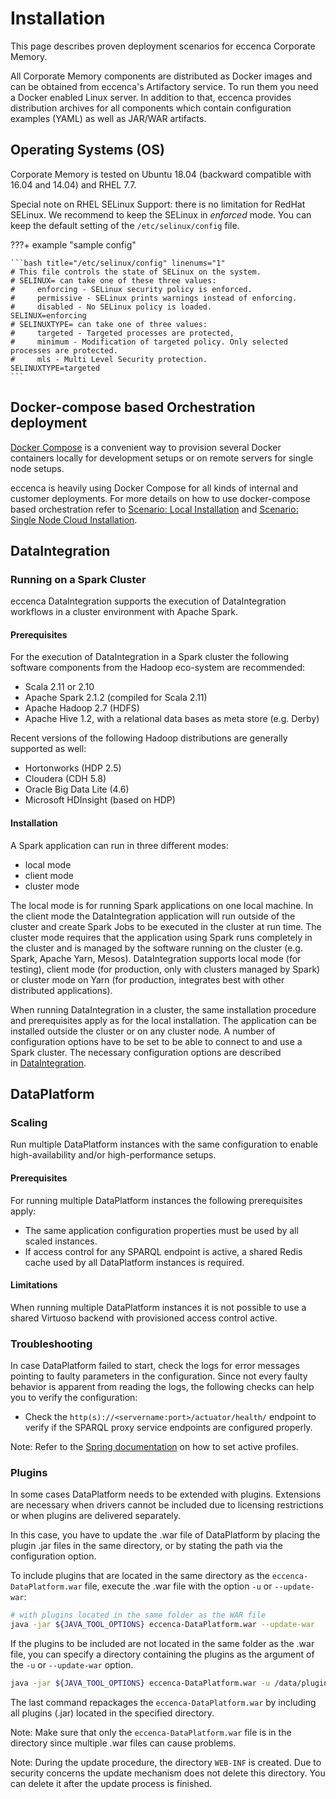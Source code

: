 # Installation

This page describes proven deployment scenarios for eccenca Corporate Memory.

All Corporate Memory components are distributed as Docker images and can be obtained from eccenca's Artifactory service. To run them you need a Docker enabled Linux server. In addition to that, eccenca provides distribution archives for all components which contain configuration examples (YAML) as well as JAR/WAR artifacts.

## Operating Systems (OS)

Corporate Memory is tested on Ubuntu 18.04 (backward compatible with 16.04 and 14.04) and RHEL 7.7.

Special note on RHEL SELinux Support: there is no limitation for RedHat SELinux. We recommend to keep the SELinux in *enforced* mode. You can keep the default setting of the `/etc/selinux/config` file.

???+ example "sample config"

    ```bash title="/etc/selinux/config" linenums="1"
    # This file controls the state of SELinux on the system.
    # SELINUX= can take one of these three values:
    #     enforcing - SELinux security policy is enforced.
    #     permissive - SELinux prints warnings instead of enforcing.
    #     disabled - No SELinux policy is loaded.
    SELINUX=enforcing
    # SELINUXTYPE= can take one of three values:
    #     targeted - Targeted processes are protected,
    #     minimum - Modification of targeted policy. Only selected processes are protected.
    #     mls - Multi Level Security protection.
    SELINUXTYPE=targeted
    ```

## Docker-compose based Orchestration deployment

[Docker Compose](https://docs.docker.com/compose/) is a convenient way to provision several Docker containers locally for development setups or on remote servers for single node setups.

eccenca is heavily using Docker Compose for all kinds of internal and customer deployments. For more details on how to use docker-compose based orchestration refer to [Scenario: Local Installation](../installation/scenario-local-installation/index.md) and [Scenario: Single Node Cloud Installation](../installation/scenario-single-node-cloud-installation/index.md).

## DataIntegration

### Running on a Spark Cluster

eccenca DataIntegration supports the execution of DataIntegration workflows in a cluster environment with Apache Spark.

#### Prerequisites

For the execution of DataIntegration in a Spark cluster the following software components from the Hadoop eco-system are recommended:

- Scala 2.11 or 2.10
- Apache Spark 2.1.2 (compiled for Scala 2.11)
- Apache Hadoop 2.7 (HDFS)
- Apache Hive 1.2, with a relational data bases as meta store (e.g. Derby)

Recent versions of the following Hadoop distributions are generally supported as well:

- Hortonworks (HDP 2.5)
- Cloudera (CDH 5.8)
- Oracle Big Data Lite (4.6)
- Microsoft HDInsight (based on HDP)

#### Installation <!-- Different Modes of Installation-->

A Spark application can run in three different modes:

- local mode
- client mode
- cluster mode

The local mode is for running Spark applications on one local machine. In the client mode the DataIntegration application will run outside of the cluster and create Spark Jobs to be executed in the cluster at run time. The cluster mode requires that the application using Spark runs completely in the cluster and is managed by the software running on the cluster (e.g. Spark, Apache Yarn, Mesos). DataIntegration supports local mode (for testing), client mode (for production, only with clusters managed by Spark) or cluster mode on Yarn (for production, integrates best with other distributed applications).

When running DataIntegration in a cluster, the same installation procedure and prerequisites apply as for the local installation. The application can be installed outside the cluster or on any cluster node. A number of configuration options have to be set to be able to connect to and use a Spark cluster. The necessary configuration options are described in [DataIntegration](./../configuration/dataintegration/index.md).

## DataPlatform

### Scaling

Run multiple DataPlatform instances with the same configuration to enable high-availability and/or high-performance setups.

#### Prerequisites <!-- multiple DataPlatform instances the following prerequisites -->

For running multiple DataPlatform instances the following prerequisites apply:

- The same application configuration properties must be used by all scaled instances.
- If access control for any SPARQL endpoint is active, a shared Redis cache used by all DataPlatform instances is required.

#### Limitations

When running multiple DataPlatform instances it is not possible to use a shared Virtuoso backend with provisioned access control active.

### Troubleshooting

In case DataPlatform failed to start, check the logs for error messages pointing to faulty parameters in the configuration. Since not every faulty behavior is apparent from reading the logs, the following checks can help you to verify the configuration:

- Check the `http(s)://<servername:port>/actuator/health/` endpoint to verify if the SPARQL proxy service endpoints are configured properly.

Note: Refer to the [Spring documentation](https://docs.spring.io/spring-boot/docs/2.1.8.RELEASE/reference/htmlsingle/#boot-features-profiles) on how to set active profiles.

### Plugins

In some cases DataPlatform needs to be extended with plugins. Extensions are necessary when drivers cannot be included due to licensing restrictions or when plugins are delivered separately.

In this case, you have to update the .war file of DataPlatform by placing the plugin .jar files in the same directory, or by stating the path via the configuration option.

To include plugins that are located in the same directory as the `eccenca-DataPlatform.war` file, execute the .war file with the option `-u` or `--update-war`:

```bash linenums="1"
# with plugins located in the same folder as the WAR file
java -jar ${JAVA_TOOL_OPTIONS} eccenca-DataPlatform.war --update-war
```

If the plugins to be included are not located in the same folder as the .war file, you can specify a directory containing the plugins as the argument of the `-u` or `--update-war` option.

```bash linenums="1"
java -jar ${JAVA_TOOL_OPTIONS} eccenca-DataPlatform.war -u /data/plugins
```

The last command repackages the `eccenca-DataPlatform.war` by including all plugins (.jar) located in the specified directory.

Note: Make sure that only the `eccenca-DataPlatform.war` file is in the directory since multiple .war files can cause problems.

Note: During the update procedure, the directory `WEB-INF` is created. Due to security concerns the update mechanism does not delete this directory. You can delete it after the update process is finished.
